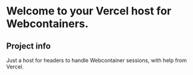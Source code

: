 # Welcome to your Vercel host for Webcontainers.

## Project info

Just a host for headers to handle Webcontainer sessions, with help from Vercel.
